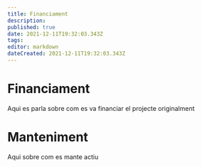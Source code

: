 ```yaml
---
title: Financiament
description: 
published: true
date: 2021-12-11T19:32:03.343Z
tags: 
editor: markdown
dateCreated: 2021-12-11T19:32:03.343Z
---
```


# Financiament
Aqui es parla sobre com es va financiar el projecte originalment
# Manteniment
Aqui sobre com es mante actiu